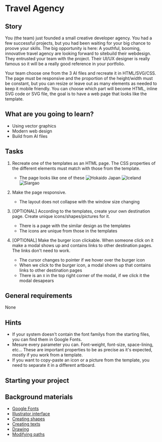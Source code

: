 # Travel Agency

## Story

You (the team) just founded a small creative developer agency.
You had a few successful projects, but you had been waiting for your big chance to proove your skills.
The big opportunity is here: 
A youthful, booming, innovative travel agency are looking forward to sitebuild their webdesign. 
They entrusted your team with the project. Their UI/UX designer is really famous so it will be a really good reference in your portfolio.

Your team choose one from the 3 AI files and recreate it in HTML/SVG/CSS.
The page must be responsive and the proportion of the height/width must be constant, but you can resize or leave out as many elements as needed to keep it mobile friendly.
You can choose which part will become HTML, inline SVG code or SVG file, the goal is to have a web page that looks like the template.

## What are you going to learn?

- Using vector graphics
- Modern web design
- Build from AI files

## Tasks

1. Recreate one of the templates as an HTML page. The CSS properties of the different elements must match with those from the template.
    - The page looks like one of these  ![Hokaido Japan](https://learn.code.cool/media/frontend/hokaido.png) ![Iceland](https://learn.code.cool/media/frontend/iceland.png) ![Siargao](https://learn.code.cool/media/frontend/siargao.png)

2. Make the page responsive.
    - The layout does not collapse with the window size changing

3. [OPTIONAL] According to the templates, create your own destination page. Create unique icons/shapes/pictures for it.
    - There is a page with the similar design as the templates
    - The icons are unique from those in the templates

4. [OPTIONAL] Make the burger icon clickable. When someone click on it make a modal shows up and contains links to other destination pages. The links don't need to work.
    - The cursor changes to pointer if we hover over the burger icon
    - When we click to the burger icon, a modal shows up that contains links to other destination pages
    - There is an `X` in the top right corner of the modal, if we click it the modal desapears

## General requirements

None

## Hints

- If your system doesn't contain the font familys from the starting files, you can find them in Google Fonts.
- Mesure every parameter you can. Font-weight, font-size, space-lining, etc... 
These are important properties to be as precise as it's expected, mostly if you work from a template.
- If you want to copy-paste an icon or a picture from the template, you need to separate it in a different artboard.

## Starting your project



## Background materials

- <i class="far fa-book-open"></i> [Google Fonts](https://fonts.google.com/)
- <i class="far fa-exclamation"></i> [Illustrator interface](https://helpx.adobe.com/illustrator/how-to/ai-basics-fundamentals.html)
- <i class="far fa-exclamation"></i> [Creating shapes](https://helpx.adobe.com/illustrator/how-to/shapes-basics.html)
- <i class="far fa-exclamation"></i> [Creating texts](https://helpx.adobe.com/hu/illustrator/how-to/text-basics.html)
- <i class="far fa-exclamation"></i> [Drawing](https://helpx.adobe.com/illustrator/using/drawing-basics.html)
- <i class="far fa-exclamation"></i> [Modifying paths](https://helpx.adobe.com/illustrator/using/editing-paths.html)
